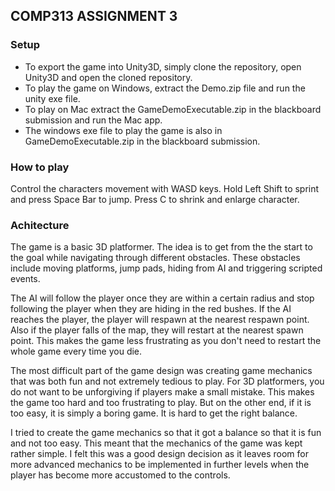 ## COMP313 ASSIGNMENT 3

### Setup

* To export the game into Unity3D, simply clone the repository, open Unity3D and open the cloned repository.
* To play the game on Windows, extract the Demo.zip file and run the unity exe file.
* To play on Mac extract the GameDemoExecutable.zip in the blackboard submission and run the Mac app.
* The windows exe file to play the game is also in GameDemoExecutable.zip in the blackboard submission.

### How to play

Control the characters movement with WASD keys. Hold Left Shift to sprint and press Space Bar to jump. Press C to shrink and enlarge character.

### Achitecture

The game is a basic 3D platformer. The idea is to get from the the start to the goal while navigating through different obstacles. These obstacles include moving platforms, jump pads, hiding from AI and triggering scripted events. 

The AI will follow the player once they are within a certain radius and stop following the player when they are hiding in the red bushes. If the AI reaches the player, the player will respawn at the nearest respawn point. Also if the player falls of the map, they will restart at the nearest spawn point. This makes the game less frustrating as you don't need to restart the whole game every time you die.

The most difficult part of the game design was creating game mechanics that was both fun and not extremely tedious to play. For 3D platformers, you do not want to be unforgiving if players make a small mistake. This makes the game too hard and too frustrating to play. But on the other end, if it is too easy, it is simply a boring game. It is hard to get the right balance. 

I tried to create the game mechanics so that it got a balance so that it is fun and not too easy. This meant that the mechanics of the game was kept rather simple. I felt this was a good design decision as it leaves room for more advanced mechanics to be implemented in further levels when the player has become more accustomed to the controls.

